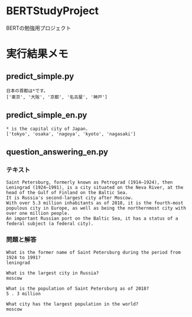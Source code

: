# BERTStudyProject

BERTの勉強用プロジェクト

# 実行結果メモ

## predict_simple.py

```
日本の首都は*です。
['東京', '大阪', '京都', '名古屋', '神戸']
```

## predict_simple_en.py

```
* is the capital city of Japan.
['tokyo', 'osaka', 'nagoya', 'kyoto', 'nagasaki']
```

## question_answering_en.py

### テキスト

```
Saint Petersburg, formerly known as Petrograd (1914–1924), then Leningrad (1924–1991), is a city situated on the Neva River, at the head of the Gulf of Finland on the Baltic Sea.
It is Russia's second-largest city after Moscow.
With over 5.3 million inhabitants as of 2018, it is the fourth-most populous city in Europe, as well as being the northernmost city with over one million people.
An important Russian port on the Baltic Sea, it has a status of a federal subject (a federal city).
```

### 問題と解答

```
What is the former name of Saint Petersburg during the period from 1924 to 1991?
leningrad 
```

```
What is the largest city in Russia?
moscow 
```

```
What is the population of Saint Petersburg as of 2018?
5 . 3 million 
```

```
What city has the largest population in the world?
moscow
```

